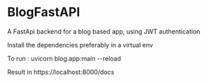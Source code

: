 # BlogFastAPI
A FastApi backend for a blog based app, using JWT authentication 

Install the dependencies preferably in a virtual env 

To run : uvicorn blog.app:main --reload

Result in https://localhost:8000/docs
